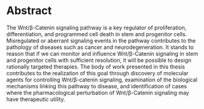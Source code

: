 
# Abstract

The Wnt/β-Catenin signaling pathway is a key regulator of proliferation, differentiation, and programmed cell death in stem and progenitor cells. Misregulated or aberrant signaling events in the pathway contributes to the pathology of diseases such as cancer and neurodegeneration. It stands to reason that if we can monitor and influence Wnt/β-Catenin signaling in stem and progenitor cells with sufficient resolution, it will be possible to design rationally targeted therapies. The body of work presented in this thesis contributes to the realization of this goal through discovery of molecular agents for controlling Wnt/β-catenin signaling, examination of the biological mechanisms linking this pathway to disease, and identification of cases where the pharmacological perturbation of Wnt/β-Catenin signaling may have therapeutic utility.
